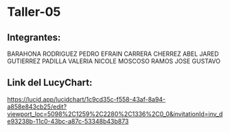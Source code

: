# Taller-05

## Integrantes:
BARAHONA RODRIGUEZ PEDRO EFRAIN
CARRERA CHERREZ ABEL JARED
GUTIERREZ PADILLA VALERIA NICOLE
MOSCOSO RAMOS JOSE GUSTAVO

## Link del LucyChart:
https://lucid.app/lucidchart/1c9cd35c-f558-43af-8a94-a858e843cb25/edit?viewport_loc=5098%2C1259%2C2280%2C1336%2C0_0&invitationId=inv_de93238b-11c0-43bc-a87c-53348b43b873
